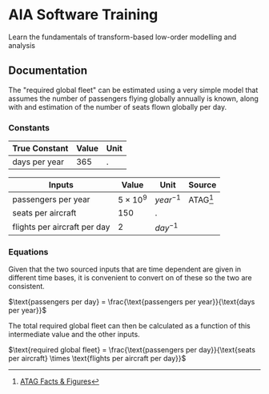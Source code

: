 # AIA Software Training

Learn the fundamentals of transform-based low-order modelling and analysis


## Documentation

The "required global fleet" can be estimated using a very simple model that assumes the number of passengers flying globally annually is known, along with and estimation of the number of seats flown globally per day.

### Constants

| True Constant | Value | Unit |
| ------------- | ----- | ---- |
| days per year | $365$ | .    |

| Inputs                       | Value           | Unit        | Source   |
| ---------------------------- | --------------- | ----------- | -------- |
| passengers per year          | $5 \times 10^9$ | $year^{-1}$ | ATAG[^1] |
| seats per aircraft           | $150$           | .           |          |
| flights per aircraft per day | $2$             | $day^{-1}$  |          |

### Equations

Given that the two sourced inputs that are time dependent are given in different time bases, it is convenient to convert on of these so the two are consistent.

$\text{passengers per day} = \frac{\text{passengers per year}}{\text{days per year}}$

The total required global fleet can then be calculated as a function of this intermediate value and the other inputs.

$\text{required global fleet} = \frac{\text{passengers per day}}{\text{seats per aircraft} \times \text{flights per aircraft per day}}$

[^1]: [ATAG Facts & Figures](https://atag.org/facts-figures)